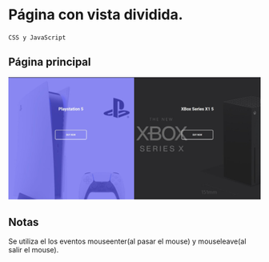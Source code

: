 # Página con vista dividida.

`CSS y JavaScript`

## Página principal

![image](vista.jpg)

## Notas

Se utiliza el los eventos mouseenter(al pasar el mouse) y     mouseleave(al salir el mouse).




